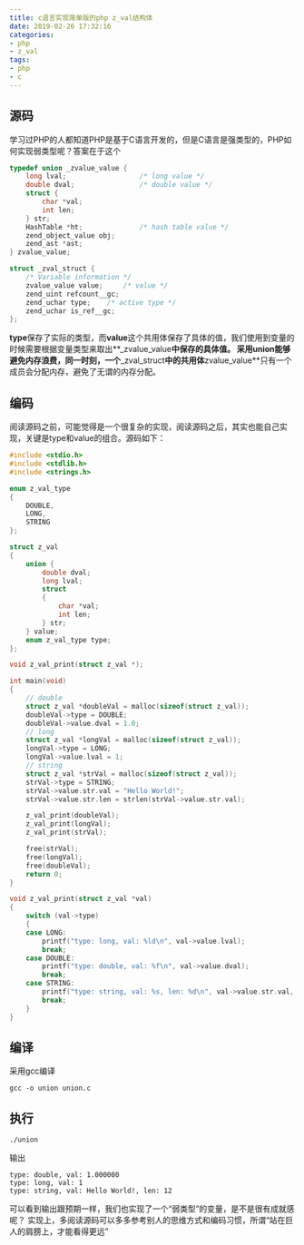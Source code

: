 ```yaml
---
title: c语言实现简单版的php z_val结构体
date: 2019-02-26 17:32:16
categories:
- php
- z_val
tags:
- php
- c
---
```


## 源码

学习过PHP的人都知道PHP是基于C语言开发的，但是C语言是强类型的，PHP如何实现弱类型呢？答案在于这个

```c
typedef union _zvalue_value {
	long lval;					/* long value */
	double dval;				/* double value */
	struct {
		char *val;
		int len;
	} str;
	HashTable *ht;				/* hash table value */
	zend_object_value obj;
	zend_ast *ast;
} zvalue_value;

struct _zval_struct {
	/* Variable information */
	zvalue_value value;		/* value */
	zend_uint refcount__gc;
	zend_uchar type;	/* active type */
	zend_uchar is_ref__gc;
};
```

**type**保存了实际的类型，而**value**这个共用体保存了具体的值，我们使用到变量的时候需要根据变量类型来取出**_zvalue_value**中保存的具体值。
采用union能够避免内存浪费，同一时刻，一个**_zval_struct**中的共用体**zvalue_value**只有一个成员会分配内存，避免了无谓的内存分配。

## 编码

阅读源码之前，可能觉得是一个很复杂的实现，阅读源码之后，其实也能自己实现，关键是type和value的组合。源码如下：

```c
#include <stdio.h>
#include <stdlib.h>
#include <strings.h>

enum z_val_type
{
    DOUBLE,
    LONG,
    STRING
};

struct z_val
{
    union {
        double dval;
        long lval;
        struct
        {
            char *val;
            int len;
        } str;
    } value;
    enum z_val_type type;
};

void z_val_print(struct z_val *);

int main(void)
{
    // double
    struct z_val *doubleVal = malloc(sizeof(struct z_val));
    doubleVal->type = DOUBLE;
    doubleVal->value.dval = 1.0;
    // long
    struct z_val *longVal = malloc(sizeof(struct z_val));
    longVal->type = LONG;
    longVal->value.lval = 1;
    // string
    struct z_val *strVal = malloc(sizeof(struct z_val));
    strVal->type = STRING;
    strVal->value.str.val = "Hello World!";
    strVal->value.str.len = strlen(strVal->value.str.val);

    z_val_print(doubleVal);
    z_val_print(longVal);
    z_val_print(strVal);

    free(strVal);
    free(longVal);
    free(doubleVal);
    return 0;
}

void z_val_print(struct z_val *val)
{
    switch (val->type)
    {
    case LONG:
        printf("type: long, val: %ld\n", val->value.lval);
        break;
    case DOUBLE:
        printf("type: double, val: %f\n", val->value.dval);
        break;
    case STRING:
        printf("type: string, val: %s, len: %d\n", val->value.str.val, val->value.str.len);
        break;
    }
}
```

## 编译
采用gcc编译

```
gcc -o union union.c
```

## 执行

```
./union
```

输出

```
type: double, val: 1.000000
type: long, val: 1
type: string, val: Hello World!, len: 12
```

可以看到输出跟预期一样，我们也实现了一个“弱类型”的变量，是不是很有成就感呢？
实现上，多阅读源码可以多多参考别人的思维方式和编码习惯，所谓“站在巨人的肩膀上，才能看得更远”